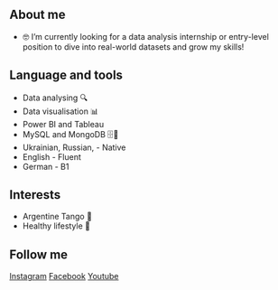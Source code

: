 [](https://raw.githubusercontent.com/DAIvdetango/DAIvdetango/refs/heads/main/assets/%D0%94%D0%BE%D0%B1%D0%B0%D0%B2%D0%B8%D1%82%D1%8C%20%D0%B7%D0%B0%D0%B3%D0%BE%D0%BB%D0%BE%D0%B2%D0%BE%D0%BA.png)

## About me

- 🤓 I’m currently looking for a data analysis internship or entry-level position to dive into real-world datasets and grow my skills!

## Language and tools
- Data analysing 🔍
- Data visualisation 📊
- Power BI and Tableau
- MySQL and MongoDB 🗄️🧩
- Ukrainian, Russian, - Native
- English - Fluent
- German - B1 
  
## Interests
- Argentine Tango 💃
- Healthy lifestyle 🥗

## Follow me

[Instagram](https://www.instagram.com/ivdetango)
[Facebook](https://www.facebook.com/ivannadetango)
[Youtube](https://www.youtube.com/@IvDeTango)
